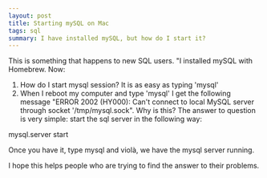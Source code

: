 ```yaml
---
layout: post
title: Starting mySQL on Mac 
tags: sql 
summary: I have installed mySQL, but how do I start it?
---
```

This is something that happens to new SQL users. "I installed mySQL with Homebrew. Now: 

1.  How do I start mysql session? 
    It is as easy as typing 'mysql'
2.  When I reboot my computer and type <span class="green">'mysql'</span> I get the following message <span class="red">"ERROR 2002 (HY000): Can't connect to local MySQL server through socket '/tmp/mysql.sock"</span>. Why is this? 
The answer to question is very simple: start the sql server in the following way: 

<span class = "green">mysql.server start</span>

 Once you have it, type mysql and violà, we have the mysql server running. 

I hope this helps people who are trying to find the answer to their problems. 